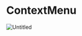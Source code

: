 # ContextMenu

![Untitled](https://user-images.githubusercontent.com/112567614/188454470-53b7d7f4-f720-46ae-ae46-4dbb85e928a5.png)
